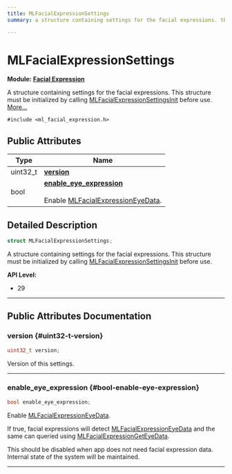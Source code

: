```yaml
---
title: MLFacialExpressionSettings
summary: a structure containing settings for the facial expressions. this structure must be initialized by calling mlfacialexpressionsettingsinit before use. 

---
```


# MLFacialExpressionSettings

**Module:** **[Facial Expression](/versioned_docs/version-02-Aug-2023/api-ref/api/Modules/group___facial_expression/group___facial_expression.md)**



A structure containing settings for the facial expressions. This structure must be initialized by calling [MLFacialExpressionSettingsInit](/versioned_docs/version-02-Aug-2023/api-ref/api/Modules/group___facial_expression/group___facial_expression.md#void-mlfacialexpressionsettingsinit) before use.  [More...](#detailed-description)


`#include <ml_facial_expression.h>`

## Public Attributes

| Type           | Name           |
| -------------- | -------------- |
| uint32_t | **[version](/versioned_docs/version-02-Aug-2023/api-ref/api/Modules/group___facial_expression/struct_m_l_facial_expression_settings.md#uint32-t-version)**  |
| bool | **[enable_eye_expression](/versioned_docs/version-02-Aug-2023/api-ref/api/Modules/group___facial_expression/struct_m_l_facial_expression_settings.md#bool-enable-eye-expression)** <br></br>Enable [MLFacialExpressionEyeData](/versioned_docs/version-02-Aug-2023/api-ref/api/Modules/group___facial_expression/struct_m_l_facial_expression_eye_data.md).  |

## Detailed Description

```cpp
struct MLFacialExpressionSettings;
```

A structure containing settings for the facial expressions. This structure must be initialized by calling [MLFacialExpressionSettingsInit](/versioned_docs/version-02-Aug-2023/api-ref/api/Modules/group___facial_expression/group___facial_expression.md#void-mlfacialexpressionsettingsinit) before use. 




**API Level:**
  * 29




-----------
## Public Attributes Documentation

### version {#uint32-t-version}

```cpp
uint32_t version;
```


Version of this settings. 





-----------

### enable_eye_expression {#bool-enable-eye-expression}

```cpp
bool enable_eye_expression;
```

Enable [MLFacialExpressionEyeData](/versioned_docs/version-02-Aug-2023/api-ref/api/Modules/group___facial_expression/struct_m_l_facial_expression_eye_data.md). 

If true, facial expressions will detect [MLFacialExpressionEyeData](/versioned_docs/version-02-Aug-2023/api-ref/api/Modules/group___facial_expression/struct_m_l_facial_expression_eye_data.md) and the same can queried using [MLFacialExpressionGetEyeData](/versioned_docs/version-02-Aug-2023/api-ref/api/Modules/group___facial_expression/group___facial_expression.md#mlresult-mlfacialexpressiongeteyedata).

This should be disabled when app does not need facial expression data. Internal state of the system will be maintained. 





-----------


